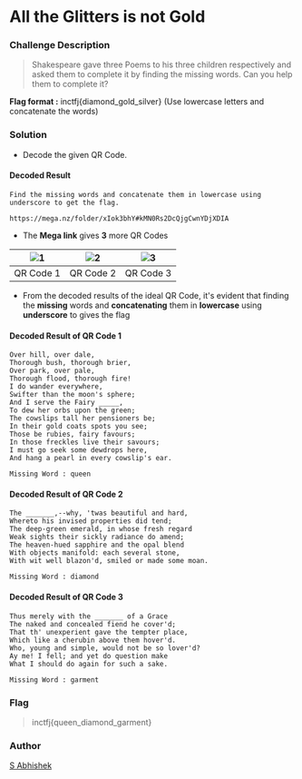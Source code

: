 # All the Glitters is not Gold

### Challenge Description

> Shakespeare gave three Poems to his three children respectively and asked them to complete it by finding the missing words. Can you help them to complete it?

**Flag format :** inctfj{diamond_gold_silver} (Use lowercase letters and concatenate the words)

### Solution

- Decode the given QR Code.

#### Decoded Result

```
Find the missing words and concatenate them in lowercase using underscore to get the flag.  

https://mega.nz/folder/xIok3bhY#kMN0Rs2DcQjgCwnYDjXDIA
```

- The **Mega link** gives **3** more QR Codes 

<div align = "center">
  
| ![1](https://user-images.githubusercontent.com/52845731/147487563-607caea9-1680-4b1f-8128-d9baa7c48c0c.png) | ![2](https://user-images.githubusercontent.com/52845731/147487572-50b4570e-018d-4f5d-bb81-babfd1a4c1ac.png) | ![3](https://user-images.githubusercontent.com/52845731/147491209-c0a19f6e-19a0-4180-87a1-61b498a08d99.png) | 
|----------------|----------------|----------------|
| QR Code 1 | QR Code 2 | QR Code 3 |

</div>
	
- From the decoded results of the ideal QR Code, it's evident that finding the **missing** words and **concatenating** them in **lowercase** using **underscore** to gives the flag

#### Decoded Result of QR Code 1

```
Over hill, over dale,
Thorough bush, thorough brier,
Over park, over pale,
Thorough flood, thorough fire!
I do wander everywhere,
Swifter than the moon's sphere;
And I serve the Fairy _____,
To dew her orbs upon the green;
The cowslips tall her pensioners be;
In their gold coats spots you see;
Those be rubies, fairy favours;
In those freckles live their savours;
I must go seek some dewdrops here,
And hang a pearl in every cowslip's ear.
```
	
```
Missing Word : queen
```

#### Decoded Result of QR Code 2

```
The _______,--why, 'twas beautiful and hard,
Whereto his invised properties did tend;
The deep-green emerald, in whose fresh regard
Weak sights their sickly radiance do amend;
The heaven-hued sapphire and the opal blend
With objects manifold: each several stone,
With wit well blazon'd, smiled or made some moan.
```

```
Missing Word : diamond
```

#### Decoded Result of QR Code 3

```
Thus merely with the _______ of a Grace
The naked and concealed fiend he cover'd;
That th' unexperient gave the tempter place,
Which like a cherubin above them hover'd.
Who, young and simple, would not be so lover'd?
Ay me! I fell; and yet do question make
What I should do again for such a sake.
```

```
Missing Word : garment
```

### Flag

> inctfj{queen_diamond_garment}

### Author

[S Abhishek](https://twitter.com/a3X3k)
